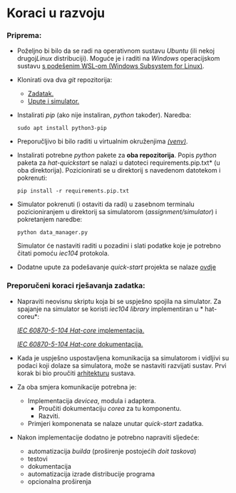 # Koraci u razvoju

### Priprema:

- Poželjno bi bilo da se radi na operativnom sustavu *Ubuntu*   (ili nekoj
  drugoj*Linux* distribuciji).  Moguće je i raditi na *Windows* operacijskom
  sustavu  [s podešenim  WSL-om (Windows Subsystem for Linux)](https://www.windowscentral.com/install-windows-subsystem-linux-windows-10).

- Klonirati ova dva *git* repozitorija:
  * [Zadatak.](https://github.com/ket-praksa/hat-quickstart)
  * [Upute i simulator.](https://github.com/ket-praksa/assignment)  

- Instalirati *pip* (ako nije instaliran, *python* također). Naredba:

  ```shell
  sudo apt install python3-pip
  ```

- Preporučljivo bi bilo raditi u virtualnim okruženjima [*(venv)*](https://uoa-eresearch.github.io/eresearch-cookbook/recipe/2014/11/26/python-virtual-env/).

- Instalirati potrebne *python* pakete za **oba repozitorija**. Popis *python*
  paketa za *hat-quickstart* se nalazi u datoteci  requirements.pip.txt* (u oba
  direktorija).  Pozicionirati se u direktorij s navedenom datotekom i
  pokrenuti:

  ```shell
  pip install -r requirements.pip.txt
  ```

- Simulator pokrenuti (i ostaviti da radi) u zasebnom terminalu pozicioniranjem
  u direktorij sa simulatorom (*assignment/simulator*) i pokretanjem naredbe:

  ```shell
  python data_manager.py
  ```

  Simulator će nastaviti raditi u pozadini i slati podatke koje je potrebno
  čitati pomoću *iec104* protokola.
  
- Dodatne upute za podešavanje *quick-start* projekta se nalaze
  [ovdje](https://github.com/ket-praksa/hat-quickstart/blob/master/README.rst)

### Preporučeni koraci rješavanja zadatka:

- Napraviti neovisnu skriptu koja bi se uspješno spojila na simulator. Za
  spajanje na simulator se koristi *iec104 library* implementiran u *
  hat-coreu*:

  [*IEC 60870-5-104 Hat-core* implementacija.](https://core.hat-open.com/docs/libraries/drivers/iec104.html)

  [*IEC 60870-5-104 Hat-core* dokumentacija.](https://core.hat-open.com/docs/pyhat/hat/drivers/iec104/index.html)  

- Kada je uspješno uspostavljena komunikacija sa simulatorom i vidljivi su
  podaci koji dolaze sa simulatora,  može se nastaviti razvijati sustav. Prvi
  korak bi bio proučiti [arhitekturu](architecture.md) sustava.

- Za oba smjera komunikacije potrebna je:
    - Implementacija *devicea*, modula i adaptera.
        - Proučiti dokumentaciju *corea* za tu komponentu.
        - Razviti.
    - Primjeri komponenata se nalaze unutar *quick-start* zadatka.

- Nakon implementacije dodatno je potrebno napraviti sljedeće:
    - automatizacija *builda* (proširenje postojećih *doit taskova*)
    - testovi
    - dokumentacija
    - automatizacija izrade distribucije programa
    - opcionalna proširenja
